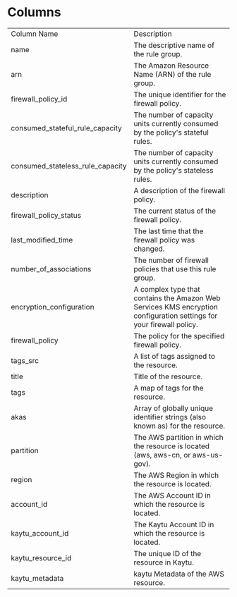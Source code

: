 # Columns  

<table>
	<tr><td>Column Name</td><td>Description</td></tr>
	<tr><td>name</td><td>The descriptive name of the rule group.</td></tr>
	<tr><td>arn</td><td>The Amazon Resource Name (ARN) of the rule group.</td></tr>
	<tr><td>firewall_policy_id</td><td>The unique identifier for the firewall policy.</td></tr>
	<tr><td>consumed_stateful_rule_capacity</td><td>The number of capacity units currently consumed by the policy&#39;s stateful rules.</td></tr>
	<tr><td>consumed_stateless_rule_capacity</td><td>The number of capacity units currently consumed by the policy&#39;s stateless rules.</td></tr>
	<tr><td>description</td><td>A description of the firewall policy.</td></tr>
	<tr><td>firewall_policy_status</td><td>The current status of the firewall policy.</td></tr>
	<tr><td>last_modified_time</td><td>The last time that the firewall policy was changed.</td></tr>
	<tr><td>number_of_associations</td><td>The number of firewall policies that use this rule group.</td></tr>
	<tr><td>encryption_configuration</td><td>A complex type that contains the Amazon Web Services KMS encryption configuration settings for your firewall policy.</td></tr>
	<tr><td>firewall_policy</td><td>The policy for the specified firewall policy.</td></tr>
	<tr><td>tags_src</td><td>A list of tags assigned to the resource.</td></tr>
	<tr><td>title</td><td>Title of the resource.</td></tr>
	<tr><td>tags</td><td>A map of tags for the resource.</td></tr>
	<tr><td>akas</td><td>Array of globally unique identifier strings (also known as) for the resource.</td></tr>
	<tr><td>partition</td><td>The AWS partition in which the resource is located (aws, aws-cn, or aws-us-gov).</td></tr>
	<tr><td>region</td><td>The AWS Region in which the resource is located.</td></tr>
	<tr><td>account_id</td><td>The AWS Account ID in which the resource is located.</td></tr>
	<tr><td>kaytu_account_id</td><td>The Kaytu Account ID in which the resource is located.</td></tr>
	<tr><td>kaytu_resource_id</td><td>The unique ID of the resource in Kaytu.</td></tr>
	<tr><td>kaytu_metadata</td><td>kaytu Metadata of the AWS resource.</td></tr>
</table>